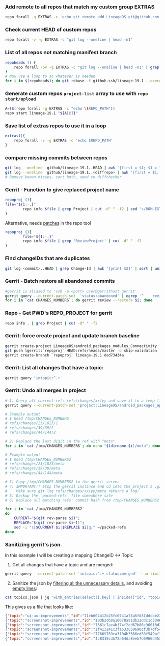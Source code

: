 ### Add remote to all repos that match my custom group EXTRAS
```bash
repo forall -g EXTRAS -c 'echo git remote add LineageOS git@github.com:$(echo ${REPO_PROJECT} | sed "s|ROM-EXTRAS|LineageOS|g;")'
```
### Check current HEAD of custom repos
```bash
repo forall -v -g EXTRAS -c "git log --oneline | head -n1"
```
### List of all repos not matching manifest branch
```bash
repoheads () {
    repo forall -pv -g EXTRAS -c "git log --oneline | head -n1" | grep -v github-ssh/lineage-19.1 | grep HEAD -B1 |grep project | cut -d' ' -f2
}
# Now use a loop to so whatever is needed
for i in $(repoheads); do git rebase -f github-ssh/lineage-19.1 --exec="git commit --amend --no-edit"
```
### Generate custom repos `project-list` array to use with `repo start/upload`
```bash
A=($(repo forall -g EXTRAS -c "echo \$REPO_PATH"))
repo start lineage-19.1 "${A[@]}"
```

### Save list of extras repos to use it in a loop
```bash
extras(){
    repo forall -v -g EXTRAS -c 'echo $REPO_PATH'
}
```
### compare missing commits between repos

```bash
git log --oneline  github/lineage-19.1..HEAD | awk '{first = $1; $1 = ""; print $0, "#", first; }'
git log --oneline  github/lineage-19.1..<diffrepo> | awk '{first = $1; $1 = ""; print $0, "#", first; }'
# Remove known misses, sort both, send to diffchecker
```
### Gerrit - Function to give replaced project name
```bash
repoproj (){
file="${1:-.}"
        repo info $file | grep Project | cut -d" " -f2 | sed 's/ROM-EXTRAS/LineageOS/g'
}
```
Alternative, needs [patches](https://github.com/OSS-App-Forks/git-repo) in the repo tool
```bash
repoproj (){
        file="${1:-.}"
        repo info $file | grep 'ReviewProject' | cut -d" " -f2
}
```
### Find changeIDs that are duplicates
```bash
git log <commit>..HEAD | grep Change-Id | awk '{print $2}' | sort | uniq -d
```
### Gerrit - Batch restore all abandoned commits
```bash
#gerrit is aliased to 'ssh -p <port> user@gerrithost gerrit'
gerrit query --current-patch-set  'status:abandoned' | egrep '^    revision' | awk '{print $2}' > CHANGES_NUMBERS
for i in `cat CHANGES_NUMBERS`; do gerrit review --restore $i; done
 ```
### Repo - Get PWD's REPO_PROJECT for gerrit
```bash
repo info . | grep Project | cut -d" " -f2
```
### Gerrit: force create project and update branch baseline
```bash
gerrit create-project LineageOS/android_packages_modules_Connectivity
git push lgerrit:`repoproj` HEAD:refs/heads/master -o skip-validation
gerrit create-branch `repoproj` lineage-19.1 ded73434a
```
### Gerrit: List all changes that have a topic:
```bash
gerrit query 'intopic:^.+'
```
### Gerrit: Undo all merges in project
```bash
# 1) Query all current ref: refs/changes/xx/yy and save it to a temp file
gerrit query --current-patch-set 'project:LineageOS/android_packages_apps_Settings status:merged' | egrep "^    ref:" | cut -d' ' -f6 >/tmp/CHANGES_NUMBERS

# Example output
# $ head /tmp/CHANGES_NUMBERS
# refs/changes/23/1823/1
# refs/changes/39/39/2
# refs/changes/44/144/2

# 2) Replace the last digit in the ref with "meta"
for i in `cat /tmp/CHANGES_NUMBERS`; do echo "$(dirname $i)/meta"; done > /tmp/CHANGES_NUMBERS2

# Example output
# $ head /tmp/CHANGES_NUMBERS2
# refs/changes/23/1823/meta
# refs/changes/39/39/meta
# refs/changes/44/144/meta

# 3) Copy /tmp/CHANGES_NUMBERS2 to the gerrit server
# 4) IMPORTANT!! Stop the gerrit instance and cd into the project's .git directory
#    Make sure git log refs/changes/xx/yy/meta returns a log!
# 5) Backup the `packed-refs` file somewhere safe
# 6) Replace all matching refs' commit hash from /tmp/CHANGES_NUMBERS2 with refs/changes/xx/yy/meta~1

for i in `cat /tmp/CHANGES_NUMBERS2`
do
    CURRENT="$(git rev-parse $i)";
    REPLACE="$(git rev-parse $i~1)";
    sed -i "s|$CURRENT $i|$REPLACE $i|g;" ~/packed-refs
done
```
### Sanitizing gerrit's json.
In this example I will be creating a mapping ChangeID <-> Topic

1) Get all changes that have a topic and are merged:
```bash
gerrit query --current-patch-set 'intopic:^.+ status:merged' --no-limit --format=JSON > topics.json
```
2) Sanitize the json by [filtering all the unnecessary details](https://stackoverflow.com/a/46293052/6437140), and avoiding [empty lines](https://stackoverflow.com/a/26196653/6437140):
```bash
cat topics.json | jq 'with_entries(select([.key] | inside(["id", "topic"])))' | jq -c 'select(length > 0)' > gerrit.json
```
This gives us a file that looks like:
```json
{"topic":"ui-ux-improvements","id":"I1eb602412b25fc0741a75a5fd31ddcbe23fd8885"}
{"topic":"screenshot-improvements","id":"I03b2db8a16078a91db12ddc1c3346d4a8ff0895c"}
{"topic":"screenshot-improvements","id":"I361c7ae4bf74f2dd67b86e960f8d2d6ef63f5b8f"}
{"topic":"screenshot-improvements","id":"If413241c3fa533650690cf3b7df5c05fb2f8c8ed"}
{"topic":"screenshot-improvements","id":"I7669769ca3104b3566ed38f549af384f83d92d81"}
{"topic":"screenshot-improvements","id":"Ic8318cdb72a64da8eeb7d0966d45314d450d2d39"}
```

